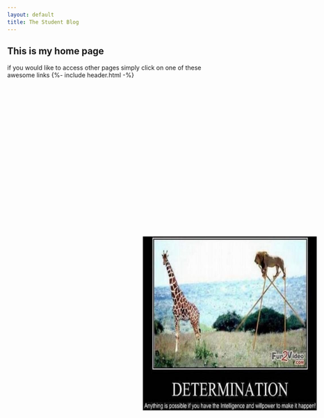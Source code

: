 ```yaml
---
layout: default
title: The Student Blog
---
```


<style>
    .Determination {
        width: 400px; /* Set the width and height of the circle container */
        height: 400px;
        overflow: hidden; /* Hide the overflow content outside the container */
        position: relative; /* Position the container relative to its parent */

        /* Position the container to the upper right corner */
        position: absolute;
        top: 600px;
        right: 20px;
        border-radius: 0%; /* Create a circular shape */
    }

    .Determination img {
        width: 100%; /* Make sure the image fills the container */
        height: auto; /* Automatically adjust the height to maintain aspect ratio */
        object-fit: cover; /* Crop the image to cover the container */
        border-radius: 50%; /* Maintain the circular shape of the container */
    }

</style>


<img class="Determination" src="images/Determination.jpg" alt="GRAPEFRUIT">

## This is my home page
if you would like to access other pages simply click on one of these awesome links
{%- include header.html -%}
